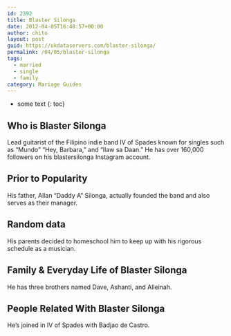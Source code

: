 ```yaml
---
id: 2392
title: Blaster Silonga
date: 2012-04-05T16:48:57+00:00
author: chito
layout: post
guid: https://ukdataservers.com/blaster-silonga/
permalink: /04/05/blaster-silonga  
tags:
  - married
  - single
  - family
category: Mariage Guides
---
```


* some text
{: toc}


## Who is  Blaster Silonga
                  
                  
                  
Lead guitarist of the Filipino indie band IV of Spades known for singles such as &#8220;Mundo&#8221; &#8220;Hey, Barbara,&#8221; and &#8220;Ilaw sa Daan.&#8221; He has over 160,000 followers on his blastersilonga Instagram account. 
                  
                
                
                
## Prior to Popularity 
                  
                  
                  
His father, Allan &#8220;Daddy A&#8221; Silonga, actually founded the band and also serves as their manager.
                  
                
                
                
## Random data 
                  
                  
                  
His parents decided to homeschool him to keep up with his rigorous schedule as a musician. 
                  
                
                
                
## Family & Everyday Life of Blaster Silonga
                  
                  
                  
He has three brothers named Dave, Ashanti, and Alleinah. 
                  
                
                
                
## People Related With  Blaster Silonga
                  
                  
                  
He&#8217;s joined in IV of Spades with Badjao de Castro.
                  
                
              
            
          
          
          
    
    
  

